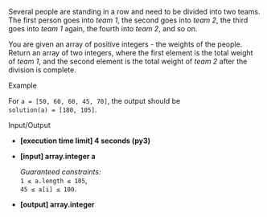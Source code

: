 Several people are standing in a row and need to be divided into two teams. The first person goes into _team 1_, the second goes into _team 2_, the third goes into _team 1_ again, the fourth into _team 2_, and so on.

You are given an array of positive integers - the weights of the people. Return an array of two integers, where the first element is the total weight of _team 1_, and the second element is the total weight of _team 2_ after the division is complete.

Example

For `a = [50, 60, 60, 45, 70]`, the output should be  
`solution(a) = [180, 105]`.

Input/Output

-   **[execution time limit] 4 seconds (py3)**
    
-   **[input] array.integer a**
    
    _Guaranteed constraints:_  
    `1 ≤ a.length ≤ 105`,  
    `45 ≤ a[i] ≤ 100`.
    
-   **[output] array.integer**